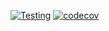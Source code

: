 [![Testing](https://github.com/codepandoradev/nft-marketplace-api/actions/workflows/testing.yml/badge.svg)](https://github.com/codepandoradev/nft-marketplace-api/actions/workflows/testing.yml)
[![codecov](https://codecov.io/github/codepandoradev/nft-marketplace-api/branch/master/graph/badge.svg?token=9U52FQYLFL)](https://codecov.io/github/codepandoradev/nft-marketplace-api)
